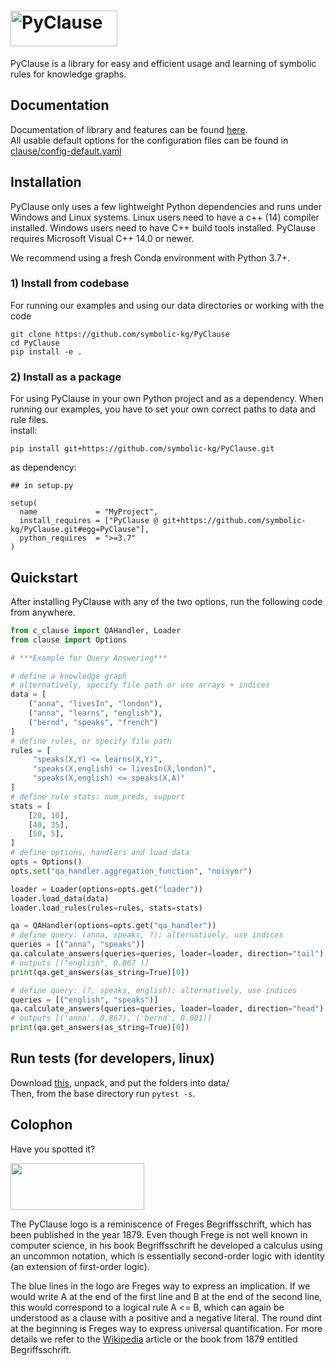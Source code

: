 
# <img src="https://raw.githubusercontent.com/symbolic-kg/PyClause/master/docs/logo/PyClause/proc/PyClause.png" width="171" height="57" style="margin-right: 10px;" alt="PyClause">


PyClause is a library for easy and efficient usage and learning of symbolic rules for knowledge graphs.

## Documentation
Documentation of library and features can be found [here](https://pyclause.readthedocs.io/en/latest/index.html). <br>
All usable default options for the configuration files can be found in [clause/config-default.yaml](clause/config-default.yaml) 


## Installation
PyClause only uses a few lightweight Python dependencies and runs under Windows and Linux systems. Linux users need to have a c++ (14) compiler installed. Windows users need to have C++ build tools installed. PyClause requires Microsoft Visual C++ 14.0 or newer. <br>

We recommend using a fresh Conda environment with Python 3.7+. 

### 1) Install from codebase
For running our examples and using our data directories or working with the code
```
git clone https://github.com/symbolic-kg/PyClause
cd PyClause
pip install -e .
```

### 2) Install as a package
For using PyClause in your own Python project and as a dependency. When running our examples, you have to set your own correct paths to data and rule files. <br>
install:

```
pip install git+https://github.com/symbolic-kg/PyClause.git
```

as dependency:
```
## in setup.py

setup(
  name             = "MyProject",
  install_requires = ["PyClause @ git+https://github.com/symbolic-kg/PyClause.git#egg=PyClause"],
  python_requires  = ">=3.7"
)

```

## Quickstart
After installing PyClause with any of the two options, run the following code from anywhere.
```python
from c_clause import QAHandler, Loader
from clause import Options

# ***Example for Query Answering***

# define a knowledge graph
# alternatively, specify file path or use arrays + indices
data = [
    ("anna", "livesIn", "london"),
    ("anna", "learns", "english"),
    ("bernd", "speaks", "french")
]
# define rules, or specify file path
rules = [
     "speaks(X,Y) <= learns(X,Y)",
     "speaks(X,english) <= livesIn(X,london)",
     "speaks(X,english) <= speaks(X,A)"
]
# define rule stats: num_preds, support
stats = [
    [20, 10],
    [40, 35],
    [50, 5],
]
# define options, handlers and load data
opts = Options()
opts.set("qa_handler.aggregation_function", "noisyor")

loader = Loader(options=opts.get("loader"))
loader.load_data(data)
loader.load_rules(rules=rules, stats=stats)

qa = QAHandler(options=opts.get("qa_handler"))
# define query: (anna, speaks, ?); alternatively, use indices
queries = [("anna", "speaks")]
qa.calculate_answers(queries=queries, loader=loader, direction="tail")
# outputs [("english", 0.867 )] 
print(qa.get_answers(as_string=True)[0])

# define query: (?, speaks, english); alternatively, use indices
queries = [("english", "speaks")]
qa.calculate_answers(queries=queries, loader=loader, direction="head")
# outputs [('anna', 0.867), ('bernd', 0.001)] 
print(qa.get_answers(as_string=True)[0])

```

## Run tests (for developers, linux)


Download [this](https://www.dropbox.com/scl/fi/75py3esgpsn6f370ap7q5/test-data.zip?rlkey=7i136d7d7194x2tvoxqsv0e36&dl=0), unpack, and put the folders into data/ <br>
Then, from the base directory run
```pytest -s```.


## Colophon

Have you spotted it? <br>

 <img src="https://raw.githubusercontent.com/symbolic-kg/PyClause/master/docs/logo/PyClause/proc/PyClause-begriffsschrift-transparent.png" width="214" height="75" style="margin-right: 10px;">

The PyClause logo is a reminiscence of Freges Begriffsschrift, which has been published in the year 1879. Even though Frege is not well known in computer science, in his book Begriffsschrift he developed a calculus using an uncommon notation, which is essentially second-order logic with identity (an extension of first-order logic). <br>

The blue lines in the logo are Freges way to express an implication. If we would write A at the end of the first line and B at the end of the second line, this would correspond to a logical rule A <= B, which can again be understood as a clause with a positive and a negative literal. The round dint at the beginning is Freges way to express universal quantification. For more details we refer to the [Wikipedia](https://en.wikipedia.org/wiki/Begriffsschrift) article or the book from 1879 entitled Begriffsschrift.
